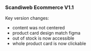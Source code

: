 ### Scandiweb Ecommerce V1.1
Key version changes:
-	content was not centered
-	product card design match figma 
-	out of stock is now accessible
-	whole product card is now clickable
